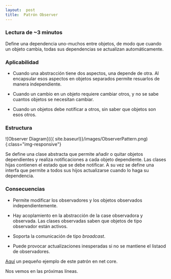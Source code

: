 ```yaml
---
layout:  post
title:  Patrón Observer
---
```


### Lectura de ~3 minutos

Define una dependencia uno-muchos entre objetos, de modo que cuando un objeto cambia, todas sus dependencias se actualizan automáticamente.

### Aplicabilidad

- Cuando una abstracción tiene dos aspectos, una depende de otra. Al encapsular esos aspectos en objetos separados permite resuarlos de manera independiente.

- Cuando un cambio en un objeto requiere cambiar otros, y no se sabe cuantos objetos se necesitan cambiar.

- Cuando un objetos debe notificar a otros, sin saber que objetos son esos otros.

### Estructura

![Observer Diagram]({{ site.baseurl}}/images/ObserverPattern.png){:class="img-responsive"}

Se define una clase abstracta que permite añadir o quitar objetos dependientes y realiza notificaciones a cada objeto dependiente. Las clases hijas contienen el estado que se debe notificar. A su vez se define una interfa que permite a todos sus hijos actualizarse cuando lo haga su dependencia.

### Consecuencias

- Permite modificar los observadores y los objetos observados independientemente.

- Hay acoplamiento en la abstracción de la case observadora y observada. Las clases observadas saben que objetos de tipo observador están activos.

- Soporta la comunicación de tipo *broadcast*.

- Puede provocar actualizaciones inesperadas si no se mantiene el listaod de observadores.

[Aquí](https://github.com/44r0n/ObserverPattern) un pequeño ejemplo de este patrón en net core.

Nos vemos en las próximas líneas.
